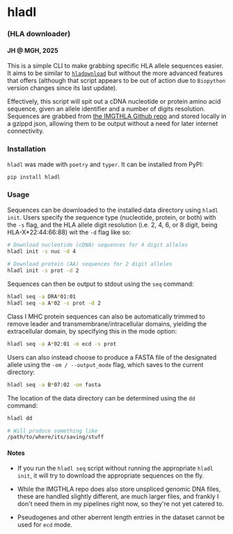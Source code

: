 # hladl
### (HLA downloader)
#### JH @ MGH, 2025

This is a simple CLI to make grabbing specific HLA allele sequences easier. It aims to be similar to [`hladownload`](https://github.com/ramonamerong/hladownload/) but without the more advanced features that offers (although that script appears to be out of action due to `Biopython` version changes since its last update).

Effectively, this script will spit out a cDNA nucleotide or protein amino acid sequence, given an allele identifier and a number of digits resolution. Sequences are grabbed from [the IMGTHLA Github repo](https://github.com/ANHIG/IMGTHLA) and stored locally in a gzippd json, allowing them to be output without a need for later internet connectivity.


### Installation

`hladl` was made with `poetry` and `typer`. It can be installed from PyPI:

```bash
pip install hladl
```

### Usage

Sequences can be downloaded to the installed data directory using `hladl init`. Users specify the *s*equence type (nucleotide, protein, or both) with the `-s` flag, and the HLA allele digit resolution (i.e. 2, 4, 6, or 8 digit, being HLA-X*22:44:66:88) wit the `-d` flag like so:

```bash
# Download nucleotide (cDNA) sequences for 4 digit alleles
hladl init -s nuc -d 4
 
# Download protein (AA) sequences for 2 digit alleles
hladl init -s prot -d 2
```

Sequences can then be output to stdout using the `seq` command:
```bash
hladl seq -a DRA*01:01
hladl seq -a A*02 -s prot -d 2
```

Class I MHC protein sequences can also be automatically trimmed to remove leader and transmembrane/intracellular domains, yielding the extracellular domain, by specifying this in the mode option:

```bash
hladl seq -a A*02:01 -m ecd -s prot
```

Users can also instead choose to produce a FASTA file of the designated allele using the `-om / --output_mode` flag, which saves to the current directory:

```bash
hladl seq -a B*07:02 -om fasta
```


The location of the data directory can be determined using the `dd` command:
```bash
hladl dd

# Will produce something like
/path/to/where/its/saving/stuff
```

#### Notes

* If you run the `hladl seq` script without running the appropriate `hladl init`, it will try to download the appropriate sequences on the fly. 

* While the IMGTHLA repo does also store unspliced genomic DNA files, these are handled slightly different, are much larger files, and frankly I don't need them in my pipelines right now, so they're not yet catered to.

* Pseudogenes and other aberrent length entries in the dataset cannot be used for `ecd` mode.




